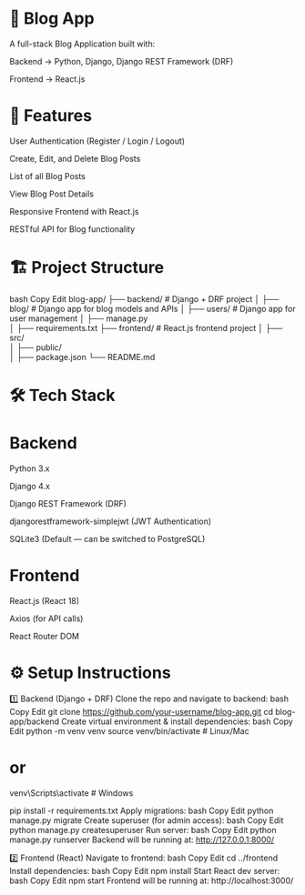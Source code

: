 # 📝 Blog App
A full-stack Blog Application built with:

Backend → Python, Django, Django REST Framework (DRF)

Frontend → React.js

# 🚀 Features
User Authentication (Register / Login / Logout)

Create, Edit, and Delete Blog Posts

List of all Blog Posts

View Blog Post Details

Responsive Frontend with React.js

RESTful API for Blog functionality

# 🏗️ Project Structure
bash
Copy
Edit
blog-app/
├── backend/              # Django + DRF project
│   ├── blog/             # Django app for blog models and APIs
│   ├── users/            # Django app for user management
│   ├── manage.py         
│   ├── requirements.txt
├── frontend/             # React.js frontend project
│   ├── src/              
│   ├── public/           
│   ├── package.json
└── README.md
# 🛠️ Tech Stack
# Backend
Python 3.x

Django 4.x

Django REST Framework (DRF)

djangorestframework-simplejwt (JWT Authentication)

SQLite3 (Default — can be switched to PostgreSQL)

# Frontend
React.js (React 18)

Axios (for API calls)

React Router DOM


# ⚙️ Setup Instructions
1️⃣ Backend (Django + DRF)
Clone the repo and navigate to backend:
bash
Copy
Edit
git clone https://github.com/your-username/blog-app.git
cd blog-app/backend
Create virtual environment & install dependencies:
bash
Copy
Edit
python -m venv venv
source venv/bin/activate  # Linux/Mac
# or
venv\Scripts\activate  # Windows

pip install -r requirements.txt
Apply migrations:
bash
Copy
Edit
python manage.py migrate
Create superuser (for admin access):
bash
Copy
Edit
python manage.py createsuperuser
Run server:
bash
Copy
Edit
python manage.py runserver
Backend will be running at: http://127.0.0.1:8000/

2️⃣ Frontend (React)
Navigate to frontend:
bash
Copy
Edit
cd ../frontend
Install dependencies:
bash
Copy
Edit
npm install
Start React dev server:
bash
Copy
Edit
npm start
Frontend will be running at: http://localhost:3000/
